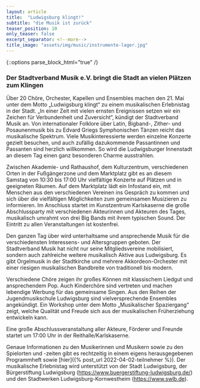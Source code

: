 ```yaml
---
layout: article
title:  "Ludwigsburg klingt!"
subtitle: "die Musik ist zurück"
teaser_position: 10
only_teaser: false
excerpt_separator: <!--more-->
title_image: "assets/img/music/instrumente-lager.jpg"
---
```

{::options parse_block_html="true" /}

### Der Stadtverband Musik e.V. bringt die Stadt an vielen Plätzen zum Klingen
<div class="teaser" markdown="1">
Über 20 Chöre, Orchester, Kapellen und Ensembles machen den 21. Mai unter dem Motto „Ludwigsburg klingt“ zu einem
musikalischen Erlebnistag in der Stadt. „In einer Zeit mit vielen ernsten Ereignissen setzen wir ein Zeichen für
Verbundenheit und Zuversicht“, kündigt der Stadtverband Musik an. Von internationaler Folklore über Latin, Bigband-,
Zither- und Posaunenmusik bis zu Edvard Griegs Symphonischen Tänzen reicht das musikalische Spektrum. Viele
Musikinteressierte werden einzelne Konzerte gezielt besuchen, und auch zufällig dazukommende Passantinnen und Passanten
sind herzlich willkommen. So wird die Ludwigsburger Innenstadt an diesem Tag einen ganz besonderen Charme ausstrahlen.
</div>
<!--more-->

Zwischen Akademie- und Rathaushof, dem Kulturzentrum, verschiedenen Orten in der Fußgängerzone und dem Marktplatz gibt
es an diesem Samstag von 10:30 bis 17:00 Uhr vielfältige Konzerte auf Plätzen und in geeigneten Räumen. Auf dem
Marktplatz lädt ein Infostand ein, mit Menschen aus den verschiedenen Vereinen ins Gespräch zu kommen und sich über die
vielfältigen Möglichkeiten zum gemeinsamen Musizieren zu informieren. Im Anschluss startet im Kunstzentrum Karlskaserne
die große Abschlussparty mit verschiedenen Akteurinnen und Akteuren des Tages, musikalisch umrahmt von drei Big Bands
mit ihrem typischen Sound. Der Eintritt zu allen Veranstaltungen ist kostenfrei.

Den ganzen Tag über wird unterhaltsame und ansprechende Musik für die verschiedensten Interessens- und Altersgruppen
geboten. Der Stadtverband Musik hat nicht nur seine Mitgliedsvereine mobilisiert, sondern auch zahlreiche weitere
musikalisch Aktive aus Ludwigsburg. Es gibt Orgelmusik in der Stadtkirche und mehrere Akkordeon-Orchester mit einer
riesigen musikalischen Bandbreite von traditionell bis modern.

Verschiedene Chöre zeigen ihr großes Können mit klassischem Liedgut und ansprechendem Pop. Auch Kinderchöre sind
vertreten und machen lebendige Werbung für das gemeinsame Singen. Aus den Reihen der Jugendmusikschule Ludwigsburg sind
vielversprechende Ensembles angekündigt. Ein Workshop unter dem Motto „Musikalischer Spaziergang“ zeigt, welche Qualität
und Freude sich aus der musikalischen Früherziehung entwickeln kann.

Eine große Abschlussveranstaltung aller Akteure, Förderer und Freunde startet um 17:00 Uhr in der
Reithalle/Karlskaserne.

Genaue Informationen zu den Musikerinnen und Musikern sowie zu den Spielorten und -zeiten gibt es rechtzeitig in einem
eigens herausgegebenen Programmheft sowie [hier]({% post_url 2022-04-02-teilnehmer %}). Der musikalische Erlebnistag
wird unterstützt von der Stadt Ludwigsburg, der Bürgerstiftung Ludwigsburg (https://www.buergerstiftung-ludwigsburg.de/)
und den Stadtwerken Ludwigsburg-Kornwestheim (https://www.swlb.de).
